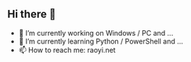 ## Hi there 👋

- 🔭 I’m currently working on Windows / PC and ...
- 🌱 I’m currently learning Python / PowerShell and ...
- 📫 How to reach me: raoyi.net
 
<!--
**raoyi/raoyi** is a ✨ _special_ ✨ repository because its `README.md` (this file) appears on your GitHub profile.

Here are some ideas to get you started:

- 🔭 I’m currently working on ...
- 🌱 I’m currently learning ...
- 👯 I’m looking to collaborate on ...
- 🤔 I’m looking for help with ...
- 💬 Ask me about ...
- 📫 How to reach me: ...
- 😄 Pronouns: ...
- ⚡ Fun fact: ...
-->
